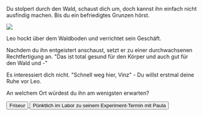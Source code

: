 Du stolpert durch den Wald, schaust dich um, doch kannst ihn einfach nicht ausfindig machen.
Bis du ein befriedigtes Grunzen hörst.

<img src="img/scheißen.jpg">

Leo hockt über dem Waldboden und verrichtet sein Geschäft.

Nachdem du ihn entgeistert anschaust, setzt er zu einer durchwachsenen Rechtfertigung an.
"Das ist total gesund für den Körper und auch gut für den Wald und -"

Es interessiert dich nicht. "Schnell weg hier, Vinz" - Du willst erstmal deine Ruhe vor Leo.

An welchem Ort würdest du ihn am wenigsten erwarten?


<a href="/leonardkestel/friseur">
<button>Friseur</button>
</a>
<a href="/leonardkestel/paula">
<button>Pünktlich im Labor zu seinem Experiment-Termin mit Paula</button>
</a>